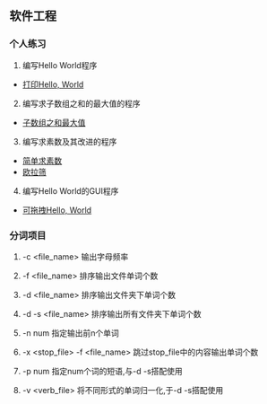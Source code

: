## 软件工程 

### 个人练习
1. 编写Hello World程序

+ [打印Hello, World](practice/HelloWorld.java)

2. 编写求子数组之和的最大值的程序

+ [子数组之和最大值](practice/FindMaxInterval.java)

3. 编写求素数及其改进的程序

+ [简单求素数](practice/GetPrime.java)
+ [欧拉筛](practice/GetPrimeImprove.java)

4. 编写Hello World的GUI程序

+ [可拖拽Hello, World](practice/GUIHelloWorld.java)

### 分词项目

1. -c <file_name> 输出字母频率

2. -f <file_name> 排序输出文件单词个数

3. -d <file_name> 排序输出文件夹下单词个数

4. -d -s <file_name> 排序输出所有文件夹下单词个数

4. -n num 指定输出前n个单词

5. -x <stop_file> -f <file_name> 跳过stop_file中的内容输出单词个数

6. -p num 指定num个词的短语,与-d -s搭配使用

7. -v <verb_file> 将不同形式的单词归一化,于-d -s搭配使用

